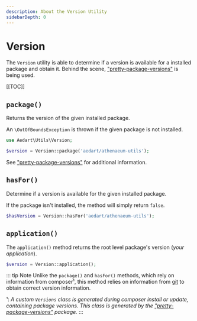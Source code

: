 ```yaml
---
description: About the Version Utility
sidebarDepth: 0
---
```


# Version

The `Version` utility is able to determine if a version is available for a installed package and obtain it.
Behind the scene, ["pretty-package-versions"](https://packagist.org/packages/jean85/pretty-package-versions) is being used.

[[TOC]]

## `package()`

Returns the version of the given installed package.

An `\OutOfBoundsException` is thrown if the given package is not installed.

```php
use Aedart\Utils\Version;

$version = Version::package('aedart/athenaeum-utils'); 
```

See ["pretty-package-versions"](https://packagist.org/packages/jean85/pretty-package-versions) for additional information.

## `hasFor()`

Determine if a version is available for the given installed package.

If the package isn't installed, the method will simply return `false`.

```php
$hasVersion = Version::hasFor('aedart/athenaeum-utils'); 
```

## `application()`

The `application()` method returns the root level package's version (_your application_).

```php
$version = Version::application(); 
```

::: tip Note
Unlike the `package()` and `hasFor()` methods, which rely on information from composer¹, this method relies on information from [git](https://git-scm.com/) to obtain correct version information.

¹: _A custom `Versions` class is generated during composer install or update, containing package versions. This class is generated by the ["pretty-package-versions"](https://packagist.org/packages/jean85/pretty-package-versions) package._
:::
